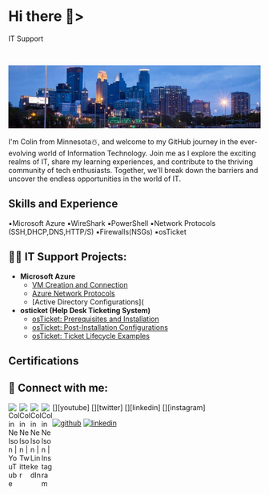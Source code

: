 <h1>Hi there 👋></h1>
IT Support
<p>
<br />

![IT Support](https://github.com/nw4466tu/nw4466tu/blob/main/GitHub%20Banner.jpg?raw=true)
<br />
<p>
I'm Colin from Minnesota☃️, and welcome to my GitHub journey in the ever-evolving world of Information Technology. Join me as I explore the exciting realms of IT, share my learning experiences, and contribute to the thriving community of tech enthusiasts. Together, we'll break down the barriers and uncover the endless opportunities in the world of IT.

<h2>Skills and Experience</h2>
▪️Microsoft Azure
▪️WireShark
▪️PowerShell
▪️Network Protocols (SSH,DHCP,DNS,HTTP/S)
▪️Firewalls(NSGs)
▪️osTicket

<h2>👨‍💻 IT Support Projects:</h2>

- <b>Microsoft Azure</b>
  - [VM Creation and Connection](https://github.com/nw4466tu/VM-Connection-Lab)
  - [Azure Network Protocols](https://github.com/nw4466tu/Azure-Network-Protocols)
  - [Active Directory Configurations](
- <b>osticket (Help Desk Ticketing System)</b>
  - [osTicket: Prerequisites and Installation](https://github.com/nw4466tu/osticket-Prerequisites)
  - [osTicket: Post-Installation Configurations](https://github.com/nw4466tu/osticket-Post-Installation-Configuration)
  - [osTicket: Ticket Lifecycle Examples](https://github.com/nw4466tu/osticket-Ticket-Lifecycle-Examples)

<h2> Certifications<h2>
  
<h2> 🤳 Connect with me:</h2>

[<img align="left" alt="ColinNelson | YouTube" width="22px" src="https://cdn.jsdelivr.net/npm/simple-icons@v3/icons/youtube.svg" />][youtube]
[<img align="left" alt="ColinNelson | Twitter" width="22px" src="https://cdn.jsdelivr.net/npm/simple-icons@v3/icons/twitter.svg" />][twitter]
[<img align="left" alt="ColinNelson | LinkedIn" width="22px" src="https://cdn.jsdelivr.net/npm/simple-icons@v3/icons/linkedin.svg" />][linkedin]
[<img align="left" alt="ColinNelson | Instagram" width="22px" src="https://cdn.jsdelivr.net/npm/simple-icons@v3/icons/instagram.svg" />][instagram]

[<img src='https://cdn.jsdelivr.net/npm/simple-icons@3.0.1/icons/github.svg' alt='github' height='40'>](https://github.com/nw4466tu)  [<img src='https://cdn.jsdelivr.net/npm/simple-icons@3.0.1/icons/linkedin.svg' alt='linkedin' height='40'>](https://www.linkedin.com/in/https://www.linkedin.com/in/colin-nelson-501783a4//)

<!---
nw4466tu/nw4466tu is a ✨ special ✨ repository because its `README.md` (this file) appears on your GitHub profile.
You can click the Preview link to take a look at your changes.
--->
